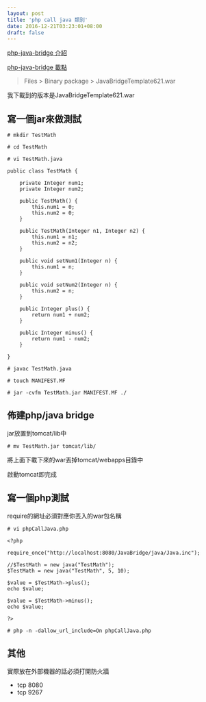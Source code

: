 ```yaml
---
layout: post
title: 'php call java 類別'
date: 2016-12-21T03:23:01+08:00
draft: false
---
```

[php-java-bridge 介紹](http://php-java-bridge.sourceforge.net/pjb/)
  
[php-java-bridge 載點](https://sourceforge.net/projects/php-java-bridge/)

> Files > Binary package > JavaBridgeTemplate621.war

我下載到的版本是JavaBridgeTemplate621.war

## 寫一個jar來做測試
  
`# mkdir TestMath`
  
`# cd TestMath`
  
`# vi TestMath.java`
  
```
public class TestMath {

    private Integer num1;
    private Integer num2;

    public TestMath() {
        this.num1 = 0;
        this.num2 = 0;
    }

    public TestMath(Integer n1, Integer n2) {
        this.num1 = n1;
        this.num2 = n2;
    }

    public void setNum1(Integer n) {
        this.num1 = n;
    }

    public void setNum2(Integer n) {
        this.num2 = n;
    }

    public Integer plus() {
        return num1 + num2;
    }

    public Integer minus() {
        return num1 - num2;
    }

}
```
  
`# javac TestMath.java`
  
`# touch MANIFEST.MF`
  
`# jar -cvfm TestMath.jar MANIFEST.MF ./`
  
## 佈建php/java bridge
  
jar放置到tomcat/lib中
  
`# mv TestMath.jar tomcat/lib/`
  
將上面下載下來的war丟掉tomcat/webapps目錄中
  
啟動tomcat即完成
  
## 寫一個php測試
  
require的網址必須對應你丟入的war包名稱
  
`# vi phpCallJava.php`
  
```
<?php

require_once("http://localhost:8080/JavaBridge/java/Java.inc");

//$TestMath = new java("TestMath");
$TestMath = new java("TestMath", 5, 10);

$value = $TestMath->plus();
echo $value;

$value = $TestMath->minus();
echo $value;

?>
```
  
`# php -n -dallow_url_include=On phpCallJava.php`
  
## 其他
實際放在外部機器的話必須打開防火牆
- tcp 8080
- tcp 9267
